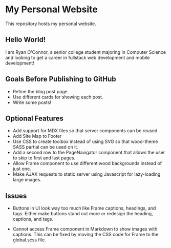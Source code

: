 # My Personal Website
This repository hosts my personal website.

## Hello World!
I am Ryan O'Connor, a senior college student majoring in Computer 
Science and looking to get a career in fullstack web development
and mobile development!

## Goals Before Publishing to GitHub
* Refine the blog post page
* Use different cards for showing each post.
* Write some posts!

## Optional Features
* Add support for MDX files so that server components can be reused
* Add Site Map to Footer
* Use CSS to create toolbox instead of using SVG so that
wood-theme SASS partial can be used on it.
* Add a second row to the PageNavigator component that
allows the user to skip to first and last pages.
* Allow Frame component to use different wood backgrounds instead
of just one.
* Make AJAX requests to static server using Javascript for
lazy-loading large images.

## Issues
* Buttons in UI look way too much like Frame captions, headings, and tags. Either make buttons stand out more or redesign the
heading, captions, and tags.

* Cannot access Frame component in Markdown to show images with 
captions. This can be fixed by moving the CSS code for Frame to
the global.scss file.
